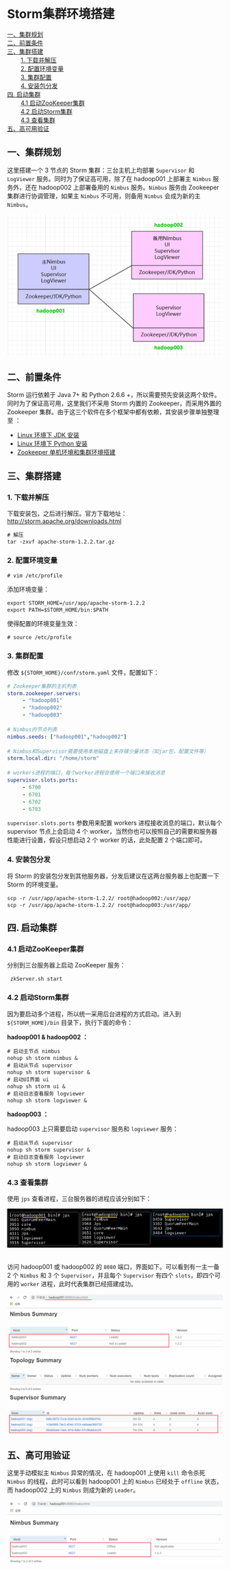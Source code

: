 # Storm集群环境搭建

<nav>
<a href="#一集群规划">一、集群规划</a><br/>
<a href="#二前置条件">二、前置条件</a><br/>
<a href="#三集群搭建">三、集群搭建</a><br/>
&nbsp;&nbsp;&nbsp;&nbsp;&nbsp;&nbsp;&nbsp;&nbsp;<a href="#1-下载并解压">1. 下载并解压</a><br/>
&nbsp;&nbsp;&nbsp;&nbsp;&nbsp;&nbsp;&nbsp;&nbsp;<a href="#2-配置环境变量">2. 配置环境变量</a><br/>
&nbsp;&nbsp;&nbsp;&nbsp;&nbsp;&nbsp;&nbsp;&nbsp;<a href="#3-集群配置">3. 集群配置</a><br/>
&nbsp;&nbsp;&nbsp;&nbsp;&nbsp;&nbsp;&nbsp;&nbsp;<a href="#4-安装包分发">4. 安装包分发</a><br/>
<a href="#四-启动集群">四. 启动集群</a><br/>
&nbsp;&nbsp;&nbsp;&nbsp;&nbsp;&nbsp;&nbsp;&nbsp;<a href="#41-启动ZooKeeper集群">4.1 启动ZooKeeper集群</a><br/>
&nbsp;&nbsp;&nbsp;&nbsp;&nbsp;&nbsp;&nbsp;&nbsp;<a href="#42-启动Storm集群">4.2 启动Storm集群</a><br/>
&nbsp;&nbsp;&nbsp;&nbsp;&nbsp;&nbsp;&nbsp;&nbsp;<a href="#43-查看集群">4.3 查看集群</a><br/>
<a href="#五高可用验证">五、高可用验证</a><br/>
</nav>







## 一、集群规划

这里搭建一个 3 节点的 Storm 集群：三台主机上均部署 `Supervisor` 和 `LogViewer` 服务。同时为了保证高可用，除了在 hadoop001 上部署主 `Nimbus` 服务外，还在 hadoop002 上部署备用的 `Nimbus` 服务。`Nimbus` 服务由 Zookeeper 集群进行协调管理，如果主 `Nimbus` 不可用，则备用 `Nimbus` 会成为新的主 `Nimbus`。

<div align="center"> <img  src="../../pictures/storm-集群规划.png"/> </div>

## 二、前置条件

Storm 运行依赖于 Java 7+ 和 Python 2.6.6 +，所以需要预先安装这两个软件。同时为了保证高可用，这里我们不采用 Storm 内置的 Zookeeper，而采用外置的 Zookeeper 集群。由于这三个软件在多个框架中都有依赖，其安装步骤单独整理至 ：

- [Linux 环境下 JDK 安装](images/https://github.com/heibaiying/BigData-Notes/blob/master/notes/installation/Linux下JDK安装.md)
- [Linux 环境下 Python 安装](images/https://github.com/heibaiying/BigData-Notes/blob/master/notes/installation/Linux下Python安装.md)
- [Zookeeper 单机环境和集群环境搭建](images/https://github.com/heibaiying/BigData-Notes/blob/master/notes/installation/Zookeeper单机环境和集群环境搭建.md)



## 三、集群搭建

### 1. 下载并解压

下载安装包，之后进行解压。官方下载地址：http://storm.apache.org/downloads.html 

```shell
# 解压
tar -zxvf apache-storm-1.2.2.tar.gz

```

### 2. 配置环境变量

```shell
# vim /etc/profile
```

添加环境变量：

```shell
export STORM_HOME=/usr/app/apache-storm-1.2.2
export PATH=$STORM_HOME/bin:$PATH
```

使得配置的环境变量生效：

```shell
# source /etc/profile
```

### 3. 集群配置

修改 `${STORM_HOME}/conf/storm.yaml` 文件，配置如下：

```yaml
# Zookeeper集群的主机列表
storm.zookeeper.servers:
     - "hadoop001"
     - "hadoop002"
     - "hadoop003"

# Nimbus的节点列表
nimbus.seeds: ["hadoop001","hadoop002"]

# Nimbus和Supervisor需要使用本地磁盘上来存储少量状态（如jar包，配置文件等）
storm.local.dir: "/home/storm"

# workers进程的端口，每个worker进程会使用一个端口来接收消息
supervisor.slots.ports:
     - 6700
     - 6701
     - 6702
     - 6703
```

`supervisor.slots.ports` 参数用来配置 workers 进程接收消息的端口，默认每个 supervisor 节点上会启动 4 个 worker，当然你也可以按照自己的需要和服务器性能进行设置，假设只想启动 2 个 worker 的话，此处配置 2 个端口即可。

### 4. 安装包分发

将 Storm 的安装包分发到其他服务器，分发后建议在这两台服务器上也配置一下 Storm 的环境变量。

```shell
scp -r /usr/app/apache-storm-1.2.2/ root@hadoop002:/usr/app/
scp -r /usr/app/apache-storm-1.2.2/ root@hadoop003:/usr/app/
```



## 四. 启动集群

### 4.1 启动ZooKeeper集群

分别到三台服务器上启动 ZooKeeper 服务：

```shell
 zkServer.sh start
```

### 4.2 启动Storm集群

因为要启动多个进程，所以统一采用后台进程的方式启动。进入到 `${STORM_HOME}/bin` 目录下，执行下面的命令：

**hadoop001 & hadoop002 ：**

```shell
# 启动主节点 nimbus
nohup sh storm nimbus &
# 启动从节点 supervisor 
nohup sh storm supervisor &
# 启动UI界面 ui  
nohup sh storm ui &
# 启动日志查看服务 logviewer 
nohup sh storm logviewer &
```

**hadoop003 ：**

hadoop003 上只需要启动 `supervisor` 服务和 `logviewer` 服务：

```shell
# 启动从节点 supervisor 
nohup sh storm supervisor &
# 启动日志查看服务 logviewer 
nohup sh storm logviewer &
```



### 4.3 查看集群

使用 `jps` 查看进程，三台服务器的进程应该分别如下：

<div align="center"> <img  src="../../pictures/storm-集群-shell.png"/> </div>


<br/>

访问 hadoop001 或 hadoop002 的 `8080` 端口，界面如下。可以看到有一主一备 2 个 `Nimbus` 和 3 个 `Supervisor`，并且每个 `Supervisor` 有四个 `slots`，即四个可用的 `worker` 进程，此时代表集群已经搭建成功。

<div align="center"> <img  src="../../pictures/storm-集群搭建1.png"/> </div>


## 五、高可用验证

这里手动模拟主 `Nimbus` 异常的情况，在 hadoop001 上使用 `kill` 命令杀死 `Nimbus` 的线程，此时可以看到 hadoop001 上的 `Nimbus` 已经处于 `offline` 状态，而 hadoop002 上的 `Nimbus` 则成为新的 `Leader`。

<div align="center"> <img  src="../../pictures/storm集群搭建2.png"/> </div>

